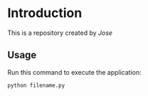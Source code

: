 # Introduction


This is a repository created by *Jose*


## Usage


Run this command to execute the application:


`python filename.py`

 

```
